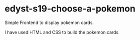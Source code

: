 # edyst-s19-choose-a-pokemon

Simple Frontend to display pokemon cards.

I have used HTML and CSS to build the pokemon cards.